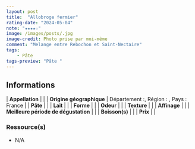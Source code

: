 ```yaml
---
layout: post
title:  "Allobroge fermier"
rating-date: "2024-05-04"
note: "★★★★☆"
image: /images/posts/.jpg
image-credit: Photo prise par moi-même
comment: "Melange entre Rebochon et Saint-Nectaire"
tags:
    - Pâte 
tags-preview: "Pâte "
---
```


## Informations

| **Appellation** |  |
| **Origine géographique** | Département :, Région : , Pays : France  |
| **Pâte** |  |
| **Lait** |  |
| **Forme** |  |
| **Odeur** |  |
| **Texture** |  |
| **Affinage** |  |
| **Meilleure période de dégustation** |  |
| **Boisson(s)** |  |
| **Prix** |  |

### Ressource(s)
* N/A